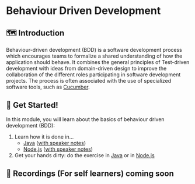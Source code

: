 # Behaviour Driven Development

<!-- TODO: count page hits -->

## 🗺️ Introduction

Behaviour-driven development (BDD) is a software development process which encourages teams to formalize a shared understanding of how the application should behave.
It combines the general principles of Test-driven development with ideas from domain-driven design to improve the collaboration of the different roles participating in software development projects.
The process is often associated with the use of specialized software tools, such as [Cucumber](https://cucumber.io/docs/guides/overview/).

## 🚀 Get Started!

In this module, you will learn about the basics of behaviour driven development (BDD):

1. Learn how it is done in...
    - [Java](https://pages.github.tools.sap/EngineeringCulture/ase/AllLanguages/behaviourDrivenDevelopment-slides/index.html?tags=java) ([with speaker notes](https://pages.github.tools.sap/EngineeringCulture/ase/AllLanguages/behaviourDrivenDevelopment-slides/index.html?tags=java&showNotes=true))
    - [Node.js](https://pages.github.tools.sap/EngineeringCulture/ase/AllLanguages/behaviourDrivenDevelopment-slides/index.html?tags=javascript) ([with speaker notes](https://pages.github.tools.sap/EngineeringCulture/ase/AllLanguages/behaviourDrivenDevelopment-slides/index.html?tags=javascript&showNotes=true))
1. Get your hands dirty: do the exercise in [Java](../java/) or in [Node.js](../nodejs/)

## 🎥 Recordings (For self learners) coming soon
